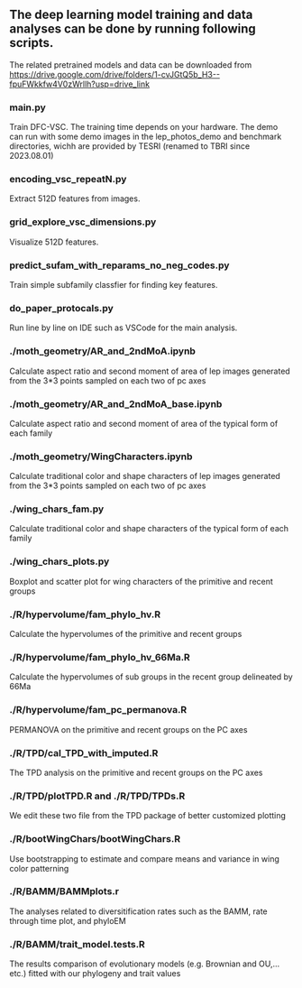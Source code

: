 ## The deep learning model training and data analyses can be done by running following scripts.
The related pretrained models and data can be downloaded from https://drive.google.com/drive/folders/1-cvJGtQ5b_H3--fpuFWkkfw4V0zWrllh?usp=drive_link

### main.py
Train DFC-VSC.
The training time depends on your hardware.
The demo can run with some demo images in the lep_photos_demo and benchmark directories, wichh are provided by TESRI (renamed to TBRI since 2023.08.01)

### encoding_vsc_repeatN.py 
Extract 512D features from images.

### grid_explore_vsc_dimensions.py 
Visualize 512D features.

### predict_sufam_with_reparams_no_neg_codes.py 
Train simple subfamily classfier for finding key features.

### do_paper_protocals.py
Run line by line on IDE such as VSCode for the main analysis.

### ./moth_geometry/AR_and_2ndMoA.ipynb
Calculate aspect ratio and second moment of area of lep images generated from the 3*3 points sampled on each two of pc axes

### ./moth_geometry/AR_and_2ndMoA_base.ipynb 
Calculate aspect ratio and second moment of area of the typical form of each family

### ./moth_geometry/WingCharacters.ipynb
Calculate traditional color and shape characters of lep images generated from the 3*3 points sampled on each two of pc axes

### ./wing_chars_fam.py
Calculate traditional color and shape characters of the typical form of each family

### ./wing_chars_plots.py
Boxplot and scatter plot for wing characters of the primitive and recent groups

### ./R/hypervolume/fam_phylo_hv.R
Calculate the hypervolumes of the primitive and recent groups

### ./R/hypervolume/fam_phylo_hv_66Ma.R
Calculate the hypervolumes of sub groups in the recent group delineated by 66Ma

### ./R/hypervolume/fam_pc_permanova.R
PERMANOVA on the primitive and recent groups on the PC axes

### ./R/TPD/cal_TPD_with_imputed.R
The TPD analysis on the primitive and recent groups on the PC axes

### ./R/TPD/plotTPD.R and ./R/TPD/TPDs.R
We edit these two file from the TPD package of better customized plotting

### ./R/bootWingChars/bootWingChars.R
Use bootstrapping to estimate and compare means and variance in wing color patterning

### ./R/BAMM/BAMMplots.r
The analyses related to diversitification rates such as the BAMM, rate through time plot, and phyloEM

### ./R/BAMM/trait_model.tests.R
The results comparison of evolutionary models (e.g. Brownian and OU,... etc.) fitted with our phylogeny and trait values